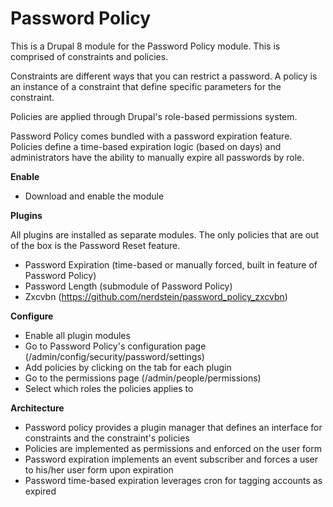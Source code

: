 Password Policy
===============

This is a Drupal 8 module for the Password Policy module. This is comprised of constraints and policies.

Constraints are different ways that you can restrict a password. A policy is an instance of a constraint that define specific parameters for the constraint.

Policies are applied through Drupal's role-based permissions system.

Password Policy comes bundled with a password expiration feature. Policies define a time-based expiration logic (based on days) and administrators have the ability to manually expire all passwords by role.


**Enable**

-  Download and enable the module


**Plugins**

All plugins are installed as separate modules. The only policies that are out of the box is the Password Reset feature.

-  Password Expiration (time-based or manually forced, built in feature of Password Policy)
-  Password Length (submodule of Password Policy)
-  Zxcvbn (https://github.com/nerdstein/password_policy_zxcvbn)


**Configure**

-  Enable all plugin modules
-  Go to Password Policy's configuration page (/admin/config/security/password/settings)
-  Add policies by clicking on the tab for each plugin
-  Go to the permissions page (/admin/people/permissions)
-  Select which roles the policies applies to


**Architecture**

-  Password policy provides a plugin manager that defines an interface for constraints and the constraint's policies
-  Policies are implemented as permissions and enforced on the user form
-  Password expiration implements an event subscriber and forces a user to his/her user form upon expiration
-  Password time-based expiration leverages cron for tagging accounts as expired
